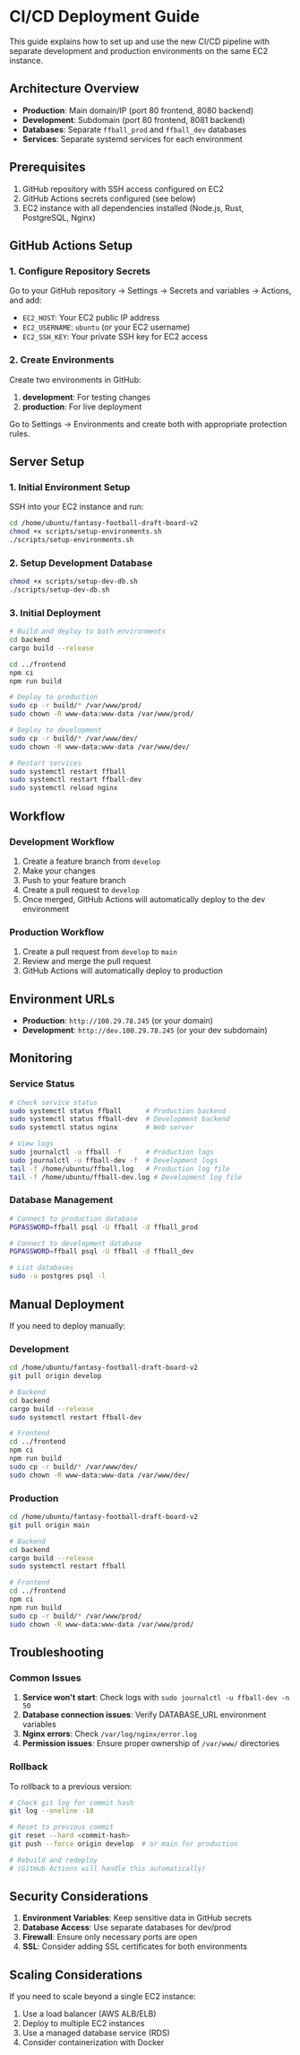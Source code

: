 # CI/CD Deployment Guide

This guide explains how to set up and use the new CI/CD pipeline with separate development and production environments on the same EC2 instance.

## Architecture Overview

- **Production**: Main domain/IP (port 80 frontend, 8080 backend)
- **Development**: Subdomain (port 80 frontend, 8081 backend)
- **Databases**: Separate `ffball_prod` and `ffball_dev` databases
- **Services**: Separate systemd services for each environment

## Prerequisites

1. GitHub repository with SSH access configured on EC2
2. GitHub Actions secrets configured (see below)
3. EC2 instance with all dependencies installed (Node.js, Rust, PostgreSQL, Nginx)

## GitHub Actions Setup

### 1. Configure Repository Secrets

Go to your GitHub repository → Settings → Secrets and variables → Actions, and add:

- `EC2_HOST`: Your EC2 public IP address
- `EC2_USERNAME`: `ubuntu` (or your EC2 username)
- `EC2_SSH_KEY`: Your private SSH key for EC2 access

### 2. Create Environments

Create two environments in GitHub:

1. **development**: For testing changes
2. **production**: For live deployment

Go to Settings → Environments and create both with appropriate protection rules.

## Server Setup

### 1. Initial Environment Setup

SSH into your EC2 instance and run:

```bash
cd /home/ubuntu/fantasy-football-draft-board-v2
chmod +x scripts/setup-environments.sh
./scripts/setup-environments.sh
```

### 2. Setup Development Database

```bash
chmod +x scripts/setup-dev-db.sh
./scripts/setup-dev-db.sh
```

### 3. Initial Deployment

```bash
# Build and deploy to both environments
cd backend
cargo build --release

cd ../frontend
npm ci
npm run build

# Deploy to production
sudo cp -r build/* /var/www/prod/
sudo chown -R www-data:www-data /var/www/prod/

# Deploy to development
sudo cp -r build/* /var/www/dev/
sudo chown -R www-data:www-data /var/www/dev/

# Restart services
sudo systemctl restart ffball
sudo systemctl restart ffball-dev
sudo systemctl reload nginx
```

## Workflow

### Development Workflow

1. Create a feature branch from `develop`
2. Make your changes
3. Push to your feature branch
4. Create a pull request to `develop`
5. Once merged, GitHub Actions will automatically deploy to the dev environment

### Production Workflow

1. Create a pull request from `develop` to `main`
2. Review and merge the pull request
3. GitHub Actions will automatically deploy to production

## Environment URLs

- **Production**: `http://100.29.78.245` (or your domain)
- **Development**: `http://dev.100.29.78.245` (or your dev subdomain)

## Monitoring

### Service Status

```bash
# Check service status
sudo systemctl status ffball      # Production backend
sudo systemctl status ffball-dev  # Development backend
sudo systemctl status nginx       # Web server

# View logs
sudo journalctl -u ffball -f      # Production logs
sudo journalctl -u ffball-dev -f  # Development logs
tail -f /home/ubuntu/ffball.log   # Production log file
tail -f /home/ubuntu/ffball-dev.log # Development log file
```

### Database Management

```bash
# Connect to production database
PGPASSWORD=ffball psql -U ffball -d ffball_prod

# Connect to development database
PGPASSWORD=ffball psql -U ffball -d ffball_dev

# List databases
sudo -u postgres psql -l
```

## Manual Deployment

If you need to deploy manually:

### Development

```bash
cd /home/ubuntu/fantasy-football-draft-board-v2
git pull origin develop

# Backend
cd backend
cargo build --release
sudo systemctl restart ffball-dev

# Frontend
cd ../frontend
npm ci
npm run build
sudo cp -r build/* /var/www/dev/
sudo chown -R www-data:www-data /var/www/dev/
```

### Production

```bash
cd /home/ubuntu/fantasy-football-draft-board-v2
git pull origin main

# Backend
cd backend
cargo build --release
sudo systemctl restart ffball

# Frontend
cd ../frontend
npm ci
npm run build
sudo cp -r build/* /var/www/prod/
sudo chown -R www-data:www-data /var/www/prod/
```

## Troubleshooting

### Common Issues

1. **Service won't start**: Check logs with `sudo journalctl -u ffball-dev -n 50`
2. **Database connection issues**: Verify DATABASE_URL environment variables
3. **Nginx errors**: Check `/var/log/nginx/error.log`
4. **Permission issues**: Ensure proper ownership of `/var/www/` directories

### Rollback

To rollback to a previous version:

```bash
# Check git log for commit hash
git log --oneline -10

# Reset to previous commit
git reset --hard <commit-hash>
git push --force origin develop  # or main for production

# Rebuild and redeploy
# (GitHub Actions will handle this automatically)
```

## Security Considerations

1. **Environment Variables**: Keep sensitive data in GitHub secrets
2. **Database Access**: Use separate databases for dev/prod
3. **Firewall**: Ensure only necessary ports are open
4. **SSL**: Consider adding SSL certificates for both environments

## Scaling Considerations

If you need to scale beyond a single EC2 instance:

1. Use a load balancer (AWS ALB/ELB)
2. Deploy to multiple EC2 instances
3. Use a managed database service (RDS)
4. Consider containerization with Docker
